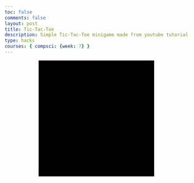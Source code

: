 ```yaml
---
toc: false
comments: false
layout: post
title: Tic-Tac-Toe
description: Simple Tic-Tac-Toe minigame made from youtube tutorial
type: hacks
courses: { compsci: {week: 7} }
---
```

<!DOCTYPE html>
<html lang="en">
<head>
    <meta charset="UTF-8">
    <title>Tic-tac-toe JavaScript</title>
    <link rel="stylesheet" href="styvles.css">
</head>
<body>
    <div id="gameboard"></div>
    <p id="info"></p>
</body>
</html>

<script>
const gameBoard = document.querySelector('#gameboard')
const infoDisplay = document.querySelector('#info')
const startCells = [
    "", "", "", "", "", "", "", "", ""
    ]
let go = "circle"
infoDisplay.textContent = "Circle goes first"

function createBoard(){
    startCells.forEach((_cell, index) => {
        const cellElement = document.createElement('div')
        cellElement.classList.add('square')
        cellElement.id = index //giving id to each box element
        cellElement.addEventListener('click', addGo)
        gameBoard.append(cellElement)
    })
}
createBoard()


function addGo(e) { //add circle or cross if nothing is there yet
    console.log(e.target) //returns id of square each time you click it
    const goDisplay = document.createElement('div')
    goDisplay.classList.add(go) //add class of circle every time we click, append to whatever we click on
    e.target.append(goDisplay) //append element that we just created
    go = go === "circle" ? "cross" : "circle" //if this is true, return cross, otherwise return circle
    infoDisplay.textContent = "it is now " + go + "'s go." //will read, it is cross's go if it was circle's go before
    e.target.removeEventListener("click", addGo)
    checkScore()
}

function checkScore() {
    const allSquares = document.querySelectorAll(".square")
    const winningCombos = [
        [0, 1, 2], [3, 4, 5], [6, 7, 8], //horizontal combos
        [0, 3, 6], [1, 4, 7], [2, 5, 8] //vertical combos
        [0, 4, 8], [2, 4, 6]
    ]

    console.log(allSquares[4])

    winningCombos.forEach(array => {
        const circleWins = array.every(cell => 
        allSquares[cell].firstChild?.classList.contains('circle'))

        if (circleWins) {
            infoDisplay.textContent = "Circle Wins!"
            allSquares.forEach(square => square.replaceWith(square.cloneNode(true)))
            return
        }

    })

    winningCombos.forEach(array => {
        const circleWins = array.every(cell => 
        allSquares[cell].firstChild?.classList.contains('circle'))

        if (circleWins) {
            infoDisplay.textContent = "Circle Wins!"
            allSquares.forEach(square => square.replaceWith(square.cloneNode(true)))
            return
        }

    })


}
</script>

<style>
body {
    margin: 0;
    padding: 0;
    display: flex;
    justify-content: center;
    align-items: center;
    flex-direction: column;
    height: 100vh;
}

#gameboard { /*hashtag for ID*/
    width: 300px;
    height: 300px;
    background-color: black;
    display: flex;
    flex-wrap: wrap;
    border: solid 1px black;
}

.square { /*class of square*/
    width: 100px;
    height: 100px;
    background-color: white;
    border: solid 2px black;
    box-sizing: border-box;
    display: flex;
    justify-content: center; /*centering O*/
    align-items: center;
}

.circle {
    height: 90px;
    width: 90px;
    border-radius: 50%;
    border: 15px solid blue;
    box-sizing: border-box;
}

.cross {
    height: 90px;
    width: 90px;
    position: relative;
    transform: rotate(45deg);
}

.cross:before, .cross:after {
    content: "";
    position: absolute;
    background-color: red;
}

.cross:before {
    left: 50%;
    width: 30%;
    margin-left: -15%;
    height: 100%;
}

.cross:after {
    top: 50%;
    height: 30%;
    margin-top: -15%;
    width: 100%;
}
</style>